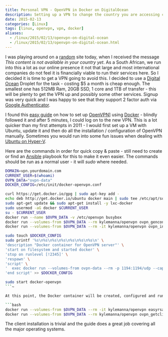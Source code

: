 ```yaml
---
title: Personal VPN - OpenVPN in Docker on DigitalOcean
description: Setting up a VPN to change the country you are accessing content from.
date: 2015-02-13
categories: [Linux]
tags: [linux, openvpn, vpn, docker]
aliases:
  - /linux/2015/02/13/openvpn-on-digital-ocean
  - /linux/2015/02/13/openvpn-on-digital-ocean.html
---
```


I was playing around on a [random](http://netflix.com) site today, when I received the message *This content is not available in your country yet*. As a South African, we run into this a lot as our online presence it not that large and most international companies do not feel it is financially viable to run their services here. So I decided it is time to get a VPN going to avoid this. I decided to use a [Digital Ocean](https://www.digitalocean.com/) Droplet for the task - costing $5 a month is cheap enough. The smallest one has 512MB Ram, 20GB SSD, 1 core and 1TB of transfer - this will be plenty to get the VPN up and possibly some other services. Signup was very quick and I was happy to see that they support 2 factor auth via [Google Authenticator](https://itunes.apple.com/za/app/google-authenticator/id388497605?mt=8).

I found this [easy guide](https://www.digitalocean.com/community/tutorials/how-to-run-openvpn-in-a-docker-container-on-ubuntu-14-04) on how to set up [OpenVPN](https://openvpn.net/)] using [Docker](http://docker.io) - blindly followed it and after 5 minutes, I could log on to the new VPN. This is a lot quicker than my first attempts in 2011  - I would first set up a VM with Ubuntu, update it and then do all the installation / configuration of OpenVPN manually. Sometimes you would run into some fun issues when dealing with [Ubuntu on Hyper-V](2011-07-25-Ubuntu-on-HyperV).

Here are the commands in order for quick copy & paste - still need  to create or find an [Ansible](http://www.ansible.com/home) playbook for this to make it even easier. The commands should be run as a normal user - it will *sudo* where needed.

```bash
DOMAIN=vpn.yourdomain.com
CURRENT_USER=$(whoami)
OVPN_DATA="ovpn-data"
DOCKER_CONFIG=/etc/init/docker-openvpn.conf

curl https://get.docker.io/gpg | sudo apt-key add -
echo deb http://get.docker.io/ubuntu docker main | sudo tee /etc/apt/sources.list.d/docker.list
sudo apt-get update && sudo apt-get install -y lxc-docker
sudo usermod -aG docker $CURRENT_USER
su - $CURRENT_USER
docker run --name $OVPN_DATA -v /etc/openvpn busybox
docker run --volumes-from $OVPN_DATA --rm kylemanna/openvpn ovpn_genconfig -u udp://$DOMAIN:1194
docker run --volumes-from $OVPN_DATA --rm -it kylemanna/openvpn ovpn_initpki

sudo touch $DOCKER_CONFIG
sudo printf '%s\n%s\n%s\n%s\n%s\n%s\n%s\n' \
'description "Docker container for OpenVPN server"' \
'start on filesystem and started docker' \
'stop on runlevel [!2345]' \
'respawn' \
'script' \
'  exec docker run --volumes-from ovpn-data --rm -p 1194:1194/udp --cap-add=NET_ADMIN kylemanna/openvpn' \
'end script' >> $DOCKER_CONFIG

sudo start docker-openvpn
```~

At this point, the Docker container will be created, configured and running via an upstart script. To add a user, use the following 2 commands - first one will create the user and the second will output the config file to the host VM to allow copying it to the client.

```bash
docker run --volumes-from $OVPN_DATA --rm -it kylemanna/openvpn easyrsa build-client-full CLIENTNAME nopass
docker run --volumes-from $OVPN_DATA --rm kylemanna/openvpn ovpn_getclient CLIENTNAME > CLIENTNAME.ovpn
```

The client installation is trivial and the guide does a great job covering all the major operating systems.
